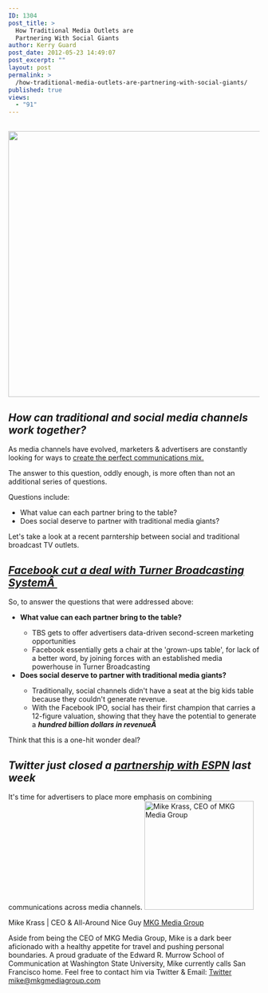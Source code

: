 ```yaml
---
ID: 1304
post_title: >
  How Traditional Media Outlets are
  Partnering With Social Giants
author: Kerry Guard
post_date: 2012-05-23 14:49:07
post_excerpt: ""
layout: post
permalink: >
  /how-traditional-media-outlets-are-partnering-with-social-giants/
published: true
views:
  - "91"
---
```

<h2><img class="aligncenter size-full wp-image-1305" title="0510-SocialTVx600" src="http://mkgmediagroup.com/wp-content/uploads/2012/05/0510-SocialTVx600.jpeg" alt="" width="600" height="533" /></h2>
<h2><em>How can traditional and social media channels work together?</em></h2>
As media channels have evolved, marketers &amp; advertisers are constantly looking for ways to <a title="Understanding How Media Channels Work Together" href="http://mkgmediagroup.com/understanding-how-media-channels-work-together/" target="_blank">create the perfect communications mix.</a>

The answer to this question, oddly enough, is more often than not an additional series of questions.

Questions include:
<ul>
	<li>What value can each partner bring to the table?</li>
	<li>Does social deserve to partner with traditional media giants?</li>
</ul>
Let's take a look at a recent parntership between social and traditional broadcast TV outlets.
<h2><em><a href="http://www.clickz.com/clickz/news/2179362/sealed-facebook-tbs-deal" target="_blank">Facebook cut a deal with Turner Broadcasting SystemÂ </a></em></h2>
So, to answer the questions that were addressed above:
<ul>
	<li><strong>What value can each partner bring to the table?</strong></li>
<ul>
	<li>TBS gets to offer advertisers data-driven second-screen marketing opportunities</li>
	<li>Facebook essentially gets a chair at the 'grown-ups table', for lack of a better word, by joining forces with an established media powerhouse in Turner Broadcasting</li>
</ul>
	<li><strong>Does social deserve to partner with traditional media giants?</strong></li>
<ul>
	<li>Traditionally, social channels didn't have a seat at the big kids table because they couldn't generate revenue.</li>
	<li>With the Facebook IPO, social has their first champion that carries a 12-figure valuation, showing that they have the potential to generate a <em><strong>hundred billion dollars in revenueÂ </strong></em></li>
</ul>
</ul>
Think that this is a one-hit wonder deal?
<h2><em>Twitter just closed a <a href="http://www.clickz.com/clickz/news/2174893/espn-twitter-program-links-social-tv" target="_blank">partnership with ESPN</a> last week</em></h2>
It's time for advertisers to place more emphasis on combining communications across media channels.

<img src="http://mkgmediagroup.com/wp-content/uploads/2011/08/mk_median_bw_head.jpeg" alt="Mike Krass, CEO of MKG Media Group" width="219" height="218" class="alignleft size-full wp-image-1794" />

<span itemprop="jobTitle">Mike Krass | CEO & All-Around Nice Guy</span>
<a href="http://www.mkgmediagroup.com" itemprop="url">MKG Media Group</a>
</span>

Aside from being the CEO of MKG Media Group, Mike is a dark beer aficionado with a healthy appetite for travel and pushing personal boundaries. A proud graduate of the Edward R. Murrow School of Communication at Washington State University, Mike currently calls San Francisco home. Feel free to contact him via Twitter & Email:
<a href="http://www.twitter.com/mikekrass" itemprop="url">Twitter</a>
<a href="mailto:mike@mkgmediagroup.com" itemprop="email">mike@mkgmediagroup.com</a>
</div>